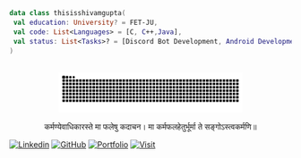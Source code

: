 ```kt Intro Tab
data class thisisshivamgupta(
 val education: University? = FET-JU,
 val code: List<Languages> = [C, C++,Java],
 val status: List<Tasks>? = [Discord Bot Development, Android Development],
)
```
<br/>
<div align="center">
   <img src="https://github.com/thisisshivamgupta/thisisshivamgupta/blob/output/github-contribution-grid-snake.svg" height="65%" width="65%">
  </a>
</div>
<p align="center">कर्मण्येवाधिकारस्ते मा फलेषु कदाचन।
मा कर्मफलहेतुर्भूर्मा ते सङ्गोऽस्त्वकर्मणि॥ </p>

[![Linkedin](https://img.shields.io/badge/Shivam-LinkedIn-brightgreen)](https://www.linkedin.com/in/thisisshivamgupta)
[![GitHub](https://img.shields.io/github/followers/thisisshivamgupta?style=social)](https://github.com/thisisshivamgupta)
[![Portfolio](https://img.shields.io/badge/Shivam-Portfolio%20-blue)](https://thisisshivamgupta.github.io)
[![Visit](https://komarev.com/ghpvc/?username=thisisshivamgupta&color=blueviolet)](https://linktr.ee/thisisshivamgupta)

